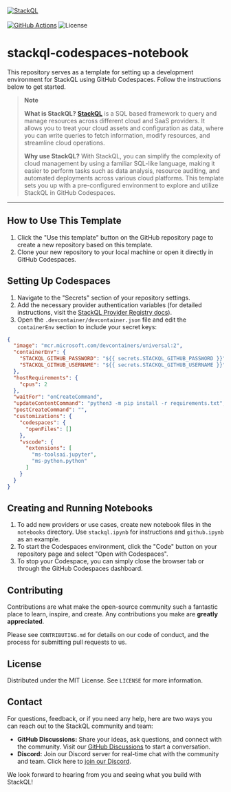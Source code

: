 [![StackQL](https://stackql.io/img/stackql-logo-bold.png)](https://stackql.io/)  
<br />
[![GitHub Actions](https://github.com/stackql/stackql-codespaces-notebook/actions/workflows/main.yml/badge.svg?branch=main)](https://github.com/stackql/stackql-codespaces-notebook/actions/workflows/main.yml)
![License](https://img.shields.io/github/license/stackql/stackql)

# stackql-codespaces-notebook

This repository serves as a template for setting up a development environment for StackQL using GitHub Codespaces. Follow the instructions below to get started.

> **Note**
> 
> **What is StackQL?** [__StackQL__](https://github.com/stackql/stackql) is a SQL based framework to query and manage resources across different cloud and SaaS providers. It allows you to treat your cloud assets and configuration as data, where you can write queries to fetch information, modify resources, and streamline cloud operations.
> 
> **Why use StackQL?** With StackQL, you can simplify the complexity of cloud management by using a familiar SQL-like language, making it easier to perform tasks such as data analysis, resource auditing, and automated deployments across various cloud platforms. This template sets you up with a pre-configured environment to explore and utilize StackQL in GitHub Codespaces.

---

## How to Use This Template

1. Click the "Use this template" button on the GitHub repository page to create a new repository based on this template.
2. Clone your new repository to your local machine or open it directly in GitHub Codespaces.

## Setting Up Codespaces

1. Navigate to the "Secrets" section of your repository settings.
2. Add the necessary provider authentication variables (for detailed instructions, visit the [StackQL Provider Registry docs](https://registry.stackql.io/)).
3. Open the `.devcontainer/devcontainer.json` file and edit the `containerEnv` section to include your secret keys:

```json
{
  "image": "mcr.microsoft.com/devcontainers/universal:2",
  "containerEnv": {
    "STACKQL_GITHUB_PASSWORD": "${{ secrets.STACKQL_GITHUB_PASSWORD }}",
    "STACKQL_GITHUB_USERNAME": "${{ secrets.STACKQL_GITHUB_USERNAME }}"
  },  
  "hostRequirements": {
    "cpus": 2
  },
  "waitFor": "onCreateCommand",
  "updateContentCommand": "python3 -m pip install -r requirements.txt",
  "postCreateCommand": "",
  "customizations": {
    "codespaces": {
      "openFiles": []
    },
    "vscode": {
      "extensions": [
        "ms-toolsai.jupyter",
        "ms-python.python"
      ]
    }
  }
}
```

## Creating and Running Notebooks

1. To add new providers or use cases, create new notebook files in the `notebooks` directory. Use `stackql.ipynb` for instructions and `github.ipynb` as an example.
2. To start the Codespaces environment, click the "Code" button on your repository page and select "Open with Codespaces".
3. To stop your Codespace, you can simply close the browser tab or through the GitHub Codespaces dashboard.

## Contributing

Contributions are what make the open-source community such a fantastic place to learn, inspire, and create. Any contributions you make are **greatly appreciated**.

Please see `CONTRIBUTING.md` for details on our code of conduct, and the process for submitting pull requests to us.

## License

Distributed under the MIT License. See `LICENSE` for more information.

## Contact

For questions, feedback, or if you need any help, here are two ways you can reach out to the StackQL community and team:

- **GitHub Discussions:** Share your ideas, ask questions, and connect with the community. Visit our [GitHub Discussions](https://github.com/orgs/stackql/discussions) to start a conversation.
- **Discord:** Join our Discord server for real-time chat with the community and team. Click here to [join our Discord](https://discord.com/invite/xVXZ9d5NxN).

We look forward to hearing from you and seeing what you build with StackQL!
